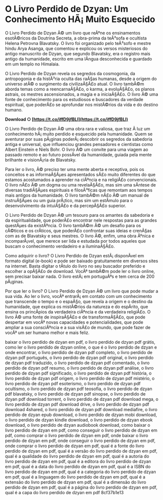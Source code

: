 
 
# O Livro Perdido de Dzyan: Um Conhecimento HÃ¡ Muito Esquecido
 
O Livro Perdido de Dzyan Ã© um livro que reÃºne os ensinamentos esotÃ©ricos da Doutrina Secreta, a obra-prima da teÃ³sofa e ocultista Helena Petrovna Blavatsky. O livro foi organizado pelo teÃ³sofo e mestre hindu Arya Asanga, que comentou e explicou os versos misteriosos do antigo manuscrito de Dzyan, que segundo Blavatsky, era o registro mais antigo da humanidade, escrito em uma lÃ­ngua desconhecida e guardado em um templo no Himalaia.
 
O Livro Perdido de Dzyan revela os segredos da cosmogonia, da antropogonia e da histÃ³ria oculta das raÃ§as humanas, desde a origem do universo atÃ© o surgimento da civilizaÃ§Ã£o atual. O livro tambÃ©m aborda temas como a reencarnaÃ§Ã£o, o karma, a evoluÃ§Ã£o, os planos astrais, os mestres ascensionados, a magia e a iniciaÃ§Ã£o. O livro Ã© uma fonte de conhecimento para os estudiosos e buscadores da verdade espiritual, que poderÃ£o se aprofundar nos mistÃ©rios da vida e do destino humano.
 
**Download ○ [https://t.co/iffD9jfBLl](https://t.co/iffD9jfBLl)**


 
O Livro Perdido de Dzyan Ã© uma obra rara e valiosa, que traz Ã  luz um conhecimento hÃ¡ muito perdido e esquecido pela humanidade. Quem se aventurar por suas pÃ¡ginas poderÃ¡ descobrir os segredos da sabedoria antiga e universal, que influenciou grandes pensadores e cientistas como Albert Einstein e Niels Bohr. O livro Ã© um convite para uma viagem ao passado remoto e ao futuro possÃ­vel da humanidade, guiada pela mente brilhante e visionÃ¡ria de Blavatsky.

Para ler o livro, Ã© preciso ter uma mente aberta e receptiva, pois os conceitos e as informaÃ§Ãµes apresentados sÃ£o muito diferentes do que estamos acostumados a aprender na ciÃªncia e na religiÃ£o convencionais. O livro nÃ£o Ã© um dogma ou uma revelaÃ§Ã£o, mas sim uma sÃ­ntese de diversas tradiÃ§Ãµes espirituais e filosÃ³ficas que remontam aos tempos mais antigos da humanidade. O livro tambÃ©m nÃ£o Ã© um manual de instruÃ§Ãµes ou um guia prÃ¡tico, mas sim um estÃ­mulo para o desenvolvimento da intuiÃ§Ã£o e da percepÃ§Ã£o superior.
 
O Livro Perdido de Dzyan Ã© um tesouro para os amantes da sabedoria e da espiritualidade, que poderÃ£o encontrar nele respostas para as grandes questÃµes da existÃªncia. O livro tambÃ©m Ã© um desafio para os cÃ©ticos e os crÃ­ticos, que poderÃ£o confrontar suas ideias e crenÃ§as com as de Blavatsky e seus mestres. O livro Ã©, enfim, uma obra Ãºnica e incomparÃ¡vel, que merece ser lida e estudada por todos aqueles que buscam o conhecimento verdadeiro e a iluminaÃ§Ã£o.

Como adquirir o livro? O Livro Perdido de Dzyan estÃ¡ disponÃ­vel em formato digital (e-book) e pode ser baixado gratuitamente em diversos sites na internet. Basta digitar o tÃ­tulo do livro no seu buscador preferido e escolher a opÃ§Ã£o de download. VocÃª tambÃ©m pode ler o livro online, sem precisar baixar nada. O livro estÃ¡ em portuguÃªs e tem cerca de 200 pÃ¡ginas.
 
Por que ler o livro? O Livro Perdido de Dzyan Ã© um livro que pode mudar a sua vida. Ao ler o livro, vocÃª entrarÃ¡ em contato com um conhecimento que transcende o tempo e o espaÃ§o, que revela a origem e o destino da humanidade, que explica os mistÃ©rios da natureza e do espÃ­rito, que ensina os princÃ­pios da verdadeira ciÃªncia e da verdadeira religiÃ£o. O livro Ã© uma fonte de inspiraÃ§Ã£o e de transformaÃ§Ã£o, que pode despertar em vocÃª novas capacidades e potencialidades, que pode ampliar a sua consciÃªncia e a sua visÃ£o de mundo, que pode fazer de vocÃª um ser humano melhor e mais feliz.
 
baixar o livro perdido de dzyan em pdf,  o livro perdido de dzyan pdf grátis,  como ler o livro perdido de dzyan online,  o que é o livro perdido de dzyan e onde encontrar,  o livro perdido de dzyan pdf completo,  o livro perdido de dzyan pdf português,  o livro perdido de dzyan pdf original,  o livro perdido de dzyan pdf traduzido,  o livro perdido de dzyan pdf comentado,  o livro perdido de dzyan pdf resumo,  o livro perdido de dzyan pdf análise,  o livro perdido de dzyan pdf significado,  o livro perdido de dzyan pdf história,  o livro perdido de dzyan pdf origem,  o livro perdido de dzyan pdf mistério,  o livro perdido de dzyan pdf esoterismo,  o livro perdido de dzyan pdf ocultismo,  o livro perdido de dzyan pdf teosofia,  o livro perdido de dzyan pdf blavatsky,  o livro perdido de dzyan pdf sinopse,  o livro perdido de dzyan pdf download torrent,  o livro perdido de dzyan pdf download mega,  o livro perdido de dzyan pdf download drive,  o livro perdido de dzyan pdf download 4shared,  o livro perdido de dzyan pdf download mediafire,  o livro perdido de dzyan epub download,  o livro perdido de dzyan mobi download,  o livro perdido de dzyan kindle download,  o livro perdido de dzyan ebook download,  o livro perdido de dzyan audiobook download,  como baixar o livro perdido de dzyan em pdf,  como conseguir o livro perdido de dzyan em pdf,  como comprar o livro perdido de dzyan em pdf,  onde baixar o livro perdido de dzyan em pdf,  onde conseguir o livro perdido de dzyan em pdf,  onde comprar o livro perdido de dzyan em pdf,  qual é a fonte do livro perdido de dzyan em pdf,  qual é a versão do livro perdido de dzyan em pdf,  qual é a qualidade do livro perdido de dzyan em pdf,  qual é a autoria do livro perdido de dzyan em pdf,  qual é a editora do livro perdido de dzyan em pdf,  qual é a data do livro perdido de dzyan em pdf,  qual é a ISBN do livro perdido de dzyan em pdf,  qual é a categoria do livro perdido de dzyan em pdf,  qual é a linguagem do livro perdido de dzyan em pdf,  qual é a extensão do livro perdido de dzyan em pdf,  qual é a dimensão do livro perdido de dzyan em pdf,  qual é a página do livro perdido de dzyan em pdf,  qual é a capa do livro perdido de dzyan em pdf
 8cf37b1e13
 
